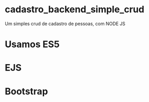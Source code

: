 # cadastro_backend_simple_crud
Um simples crud de cadastro de pessoas, com NODE JS 

# Usamos ES5 
# EJS 
# Bootstrap 
